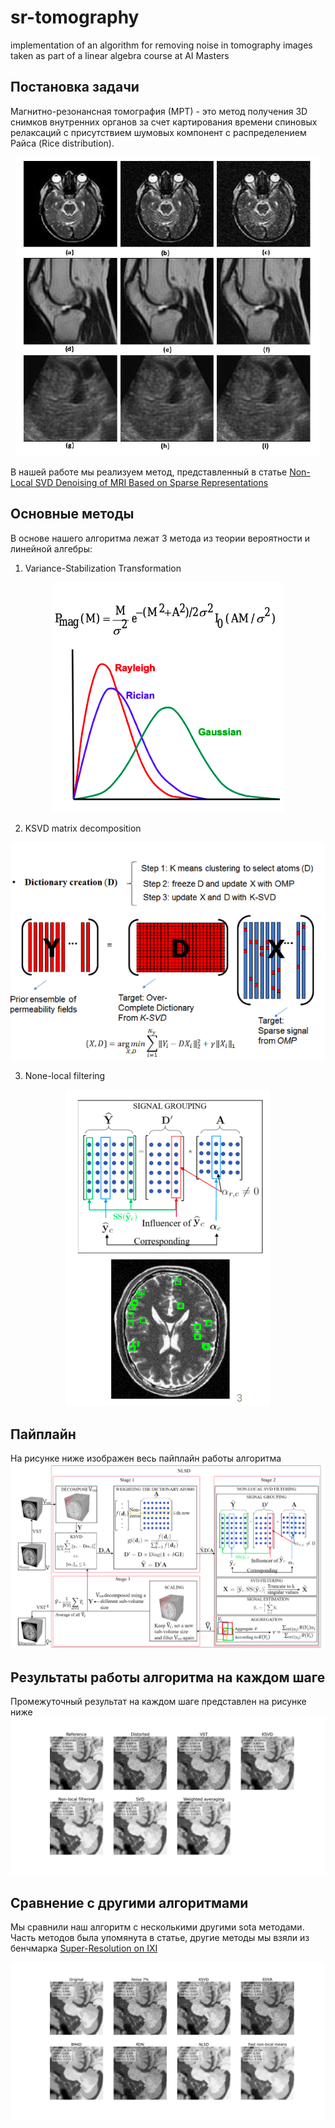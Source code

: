 # sr-tomography
implementation of an algorithm for removing noise in tomography images taken as part of a linear algebra course at AI Masters


## Постановка задачи
Магнитно-резонансная томография (МРТ) - это метод получения 3D снимков внутренних органов за счет картирования времени спиновых релаксаций с присутствием шумовых компонент с распределением Райса (Rice distribution).
<p align="center">
  <img src="https://github.com/Alexkkir/sr-tomography/blob/main/images/overview.png" />
</p>
  
В нашей работе мы реализуем метод, представленный в статье [Non-Local SVD Denoising of MRI Based on Sparse Representations
](https://www.mdpi.com/1424-8220/20/5/1536/htm)

## Основные методы
В основе нашего алгоритма лежат 3 метода из теории вероятности и линейной алгебры:
1. Variance-Stabilization Transformation

<p align="center">
  <img src="https://github.com/Alexkkir/sr-tomography/blob/main/images/vst.png" />
</p>
   
2. KSVD matrix decomposition

<p align="center">
  <img src="https://github.com/Alexkkir/sr-tomography/blob/main/images/ksvd.png" />
</p>
  
3. None-local filtering

<p align="center">
  <img src="https://github.com/Alexkkir/sr-tomography/blob/main/images/nonlocal.png" />
</p>
  
## Пайплайн
На рисунке ниже изображен весь пайплайн работы алгоритма
![pipeline](images/pipeline.png)

## Результаты работы алгоритма на каждом шаге
Промежуточный результат на каждом шаге представлен на рисунке ниже
![tmp](images/tmp.jpg)

## Сравнение с другими алгоритмами
Мы сравнили наш алгоритм с несколькими другими sota методами. Часть методов была упомянута в статье, другие методы мы взяли из бенчмарка [Super-Resolution on IXI
](https://paperswithcode.com/sota/super-resolution-on-ixi)

![methods](images/methods.jpg)
